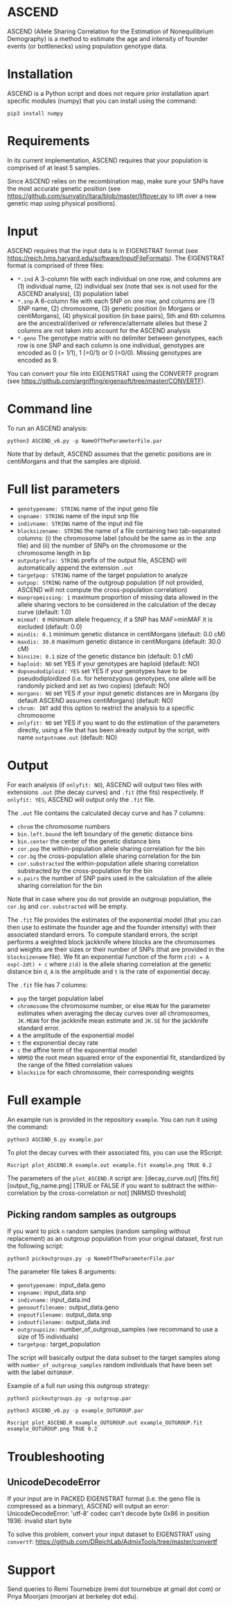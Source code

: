 # ASCEND
ASCEND (Allele Sharing Correlation for the Estimation of Nonequilibrium Demography) is a method to estimate the age and intensity of founder events (or bottlenecks) using population genotype data.

# Installation

ASCEND is a Python script and does not require prior installation apart specific modules (numpy) that you can install using the command:

`pip3 install numpy`

# Requirements

In its current implementation, ASCEND requires that your population is comprised of at least 5 samples.

Since ASCEND relies on the recombination map, make sure your SNPs have the most accurate genetic position (see https://github.com/sunyatin/itara/blob/master/liftover.py to lift over a new genetic map using physical positions).

# Input

ASCEND requires that the input data is in EIGENSTRAT format (see https://reich.hms.harvard.edu/software/InputFileFormats). The EIGENSTRAT format is comprised of three files:

- `*.ind` A 3-column file with each individual on one row, and columns are (1) individual name, (2) individual sex (note that sex is not used for the ASCEND analysis), (3) population label
- `*.snp` A 6-column file with each SNP on one row, and columns are (1) SNP name, (2) chromosome, (3) genetic position (in Morgans or centiMorgans), (4) physical position (in base pairs), 5th and 6th columns are the ancestral/derived or reference/alternate alleles but these 2 columns are not taken into account for the ASCEND analysis
- `*.geno` The genotype matrix with no delimiter between genotypes, each row is one SNP and each column is one individual, genotypes are encoded as 0 (= 1/1), 1 (=0/1) or 0 (=0/0). Missing genotypes are encoded as 9.

You can convert your file into EIGENSTRAT using the CONVERTF program (see https://github.com/argriffing/eigensoft/tree/master/CONVERTF).

# Command line

To run an ASCEND analysis:

`python3 ASCEND_v6.py -p NameOfTheParameterFile.par`

Note that by default, ASCEND assumes that the genetic positions are in centiMorgans and that the samples are diploid.

# Full list parameters

- `genotypename: STRING` name of the input geno file
- `snpname: STRING` name of the input snp file
- `indivname: STRING` name of the input ind file
- `blocksizename: STRING` the name of a file containing two tab-separated columns: (i) the chromosome label (should be the same as in the .snp file) and (ii) the number of SNPs on the chromosome or the chromosome length in bp
- `outputprefix: STRING` prefix of the output file, ASCEND will automatically append the extension `.out`
- `targetpop: STRING` name of the target population to analyze
- `outpop: STRING` name of the outgroup population (if not provided, ASCEND will not compute the cross-population correlation)
- `maxpropmissing: 1` maximum proportion of missing data allowed in the allele sharing vectors to be considered in the calculation of the decay curve (default: 1.0)
- `minmaf: 0` minimum allele frequency, if a SNP has MAF>minMAF it is excluded (default: 0.0)
- `mindis: 0.1` minimum genetic distance in centiMorgans (default: 0.0 cM)
- `maxdis: 30.0` maximum genetic distance in centiMorgans (default: 30.0 cM)
- `binsize: 0.1` size of the genetic distance bin (default: 0.1 cM)
- `haploid: NO` set YES if your genotypes are haploid (default: NO)
- `dopseudodiploid: YES` set YES if your genotypes have to be pseudodiploidized (i.e. for heterozygous genotypes, one allele will be randomly picked and set as two copies) (default: NO)
- `morgans: NO` set YES if your input genetic distances are in Morgans (by default ASCEND assumes centiMorgans) (default: NO)
- `chrom: INT` add this option to restrict the analysis to a specific chromosome
- `onlyfit: NO` set YES if you want to do the estimation of the parameters directly, using a file that has been already output by the script, with name `outputname.out` (default: NO)

# Output

For each analysis (if `onlyfit: NO`), ASCEND will output two files with extensions `.out` (the decay curves) and `.fit` (the fits) respectively. If `onlyfit: YES`, ASCEND will output only the `.fit` file.

The `.out` file contains the calculated decay curve and has 7 columns:
- `chrom` the chromosome numbers
- `bin.left.bound` the left boundary of the genetic distance bins
- `bin.center` the center of the genetic distance bins
- `cor.pop` the within-population allele sharing correlation for the bin
- `cor.bg` the cross-population allele sharing correlation for the bin
- `cor.substracted` the within-population allele sharing correlation substracted by the cross-population for the bin
- `n.pairs` the number of SNP pairs used in the calculation of the allele sharing correlation for the bin

Note that in case where you do not provide an outgroup population, the `cor.bg` and `cor.substracted` will be empty.

The `.fit` file provides the estimates of the exponential model (that you can then use to estimate the founder age and the founder intensity) with their associated standard errors. To compute standard errors, the script performs a weighted block jackknife where blocks are the chromosomes and weights are their sizes or their number of SNPs (that are provided in the `blocksizename` file). We fit an exponential function of the form `z(d) = A exp(-2dt) + c` where `z(d)` is the allele sharing correlation at the genetic distance bin `d`, `A` is the amplitude and `t` is the rate of exponential decay. 

The `.fit` file has 7 columns:
- `pop` the target population label
- `chromosome` the chromosome number, or else `MEAN` for the parameter estimates when averaging the decay curves over all chromosomes, `JK.MEAN` for the jackknife mean estimate and `JK.SE` for the jackknife standard error.
- `A` the amplitude of the exponential model
- `t` the exponential decay rate
- `c` the affine term of the exponential model
- `NRMSD` the root mean squared error of the exponential fit, standardized by the range of the fitted correlation values
- `blocksize` for each chromosome, their corresponding weights

# Full example

An example run is provided in the repository `example`. You can run it using the command:

`python3 ASCEND_6.py example.par`

To plot the decay curves with their associated fits, you can use the RScript:

`Rscript plot_ASCEND.R example.out example.fit example.png TRUE 0.2`

The parameters of the `plot_ASCEND.R` script are: [decay_curve.out] [fits.fit] [output_fig_name.png] [TRUE or FALSE if you want to subtract the within-correlation by the cross-correlation or not] [NRMSD threshold]

## Picking random samples as outgroups

If you want to pick `n` random samples (random sampling without replacement) as an outgroup population from your original dataset, first run the following script:

`python3 pickoutgroups.py -p NameOfTheParameterFile.par`

The parameter file takes 8 arguments:

- `genotypename:` input_data.geno
- `snpname:` input_data.snp
- `indivname:` input_data.ind
- `genooutfilename:` output_data.geno
- `snpoutfilename:` output_data.snp
- `indoutfilename:` output_data.ind
- `outgroupsize:` number_of_outgroup_samples (we recommand to use a size of 15 individuals)
- `targetpop:` target_population

The script will basically output the data subset to the target samples along with `number_of_outgroup_samples` random individuals that have been set with the label `OUTGROUP`.

Example of a full run using this outgroup strategy:

`python3 pickoutgroups.py -p outgroup.par`

`python3 ASCEND_v6.py -p example_OUTGROUP.par`

`Rscript plot_ASCEND.R example_OUTGROUP.out example_OUTGROUP.fit example_OUTGROUP.png TRUE 0.2`

# Troubleshooting

## UnicodeDecodeError
If your input are in PACKED EIGENSTRAT format (i.e. the geno file is compressed as a binmary), ASCEND will output an error:
UnicodeDecodeError: 'utf-8' codec can't decode byte 0x86 in position 1936: invalid start byte

To solve this problem, convert your input dataset to EIGENSTRAT using `convertf`: https://github.com/DReichLab/AdmixTools/tree/master/convertf

# Support
Send queries to Remi Tournebize (remi dot tournebize at gmail dot com) or Priya Moorjani (moorjani at berkeley dot edu).



